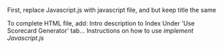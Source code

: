 First, replace Javascript.js with javascript file, and but keep title the same

To complete HTML file, add:
  Intro description to Index 
  Under 'Use Scorecard Generator' tab...
    Instructions on how to use
    *implement Javascript.js*
    <script>
    function ...() {}
    </script>


